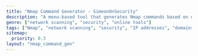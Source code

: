 ```yaml
---
title: "Nmap Command Generator - SimeonOnSecurity"
description: "A menu-based tool that generates Nmap commands based on user input for scanning IP addresses, domains, or IP ranges."
genre: ["network scanning", "security", "online tools"]
tags: ["Nmap", "network scanning", "security", "IP addresses", "domains", "IP ranges", "port scanning", "command generator", "online tools"]
sitemap:
  priority: 0.3
layout: "nmap_command_gen"
---
```

